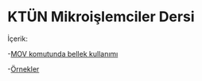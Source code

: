 
# KTÜN Mikroişlemciler Dersi

İçerik:

-[MOV komutunda bellek kullanımı](https://github.com/omernkayhan/mikroislemciler-vize/blob/main/example.asm)

-[Örnekler](https://github.com/omernkayhan/mikroislemciler-vize/blob/main/code.asm)
